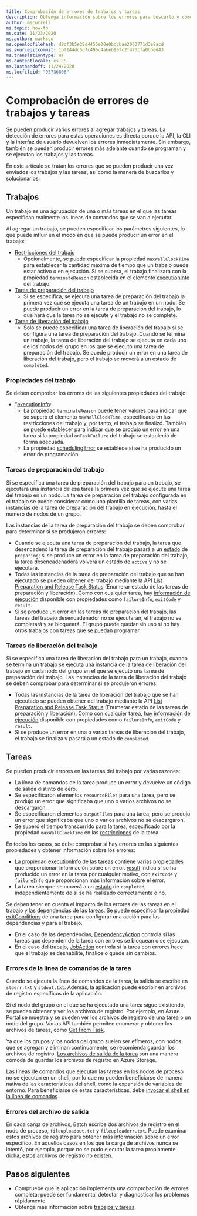 ```yaml
---
title: Comprobación de errores de trabajos y tareas
description: Obtenga información sobre los errores para buscarlo y cómo solucionar los problemas de trabajos y tareas.
author: mscurrell
ms.topic: how-to
ms.date: 11/23/2020
ms.author: markscu
ms.openlocfilehash: d8cf3b5e28d4455e00e0bdcbae2063771d3e8acd
ms.sourcegitcommit: 1bf144dc5d7c496c4abeb95fc2f473cfa0bbed43
ms.translationtype: HT
ms.contentlocale: es-ES
ms.lasthandoff: 11/24/2020
ms.locfileid: "95736806"
---
```

# <a name="job-and-task-error-checking"></a>Comprobación de errores de trabajos y tareas

Se pueden producir varios errores al agregar trabajos y tareas. La detección de errores para estas operaciones es directa porque la API, la CLI y la interfaz de usuario devuelven los errores inmediatamente. Sin embargo, también se pueden producir errores más adelante cuando se programan y se ejecutan los trabajos y las tareas.

En este artículo se tratan los errores que se pueden producir una vez enviados los trabajos y las tareas, así como la manera de buscarlos y solucionarlos.

## <a name="jobs"></a>Trabajos

Un trabajo es una agrupación de una o más tareas en el que las tareas especifican realmente las líneas de comandos que se van a ejecutar.

Al agregar un trabajo, se pueden especificar los parámetros siguientes, lo que puede influir en el modo en que se puede producir un error en el trabajo:

- [Restricciones del trabajo](/rest/api/batchservice/job/add#jobconstraints)
  - Opcionalmente, se puede especificar la propiedad `maxWallClockTime` para establecer la cantidad máxima de tiempo que un trabajo puede estar activo o en ejecución. Si se supera, el trabajo finalizará con la propiedad `terminateReason` establecida en el elemento [executionInfo](/rest/api/batchservice/job/get#cloudjob) del trabajo.
- [Tarea de preparación del trabajo](/rest/api/batchservice/job/add#jobpreparationtask)
  - Si se especifica, se ejecuta una tarea de preparación del trabajo la primera vez que se ejecuta una tarea de un trabajo en un nodo. Se puede producir un error en la tarea de preparación del trabajo, lo que hará que la tarea no se ejecute y el trabajo no se complete.
- [Tarea de liberación del trabajo](/rest/api/batchservice/job/add#jobreleasetask)
  - Solo se puede especificar una tarea de liberación del trabajo si se configura una tarea de preparación del trabajo. Cuando se termina un trabajo, la tarea de liberación del trabajo se ejecuta en cada uno de los nodos del grupo en los que se ejecutó una tarea de preparación del trabajo. Se puede producir un error en una tarea de liberación del trabajo, pero el trabajo se moverá a un estado de `completed`.

### <a name="job-properties"></a>Propiedades del trabajo

Se deben comprobar los errores de las siguientes propiedades del trabajo:

- "[executionInfo](/rest/api/batchservice/job/get#jobexecutioninformation):
  - La propiedad `terminateReason` puede tener valores para indicar que se superó el elemento `maxWallClockTime`, especificado en las restricciones del trabajo y, por tanto, el trabajo se finalizó. También se puede establecer para indicar que se produjo un error en una tarea si la propiedad `onTaskFailure` del trabajo se estableció de forma adecuada.
  - La propiedad [schedulingError](/rest/api/batchservice/job/get#jobschedulingerror) se establece si se ha producido un error de programación.

### <a name="job-preparation-tasks"></a>Tareas de preparación del trabajo

Si se especifica una tarea de preparación del trabajo para un trabajo, se ejecutará una instancia de esa tarea la primera vez que se ejecute una tarea del trabajo en un nodo. La tarea de preparación del trabajo configurada en el trabajo se puede considerar como una plantilla de tareas, con varias instancias de la tarea de preparación del trabajo en ejecución, hasta el número de nodos de un grupo.

Las instancias de la tarea de preparación del trabajo se deben comprobar para determinar si se produjeron errores:

- Cuando se ejecuta una tarea de preparación del trabajo, la tarea que desencadenó la tarea de preparación del trabajo pasará a un [estado](/rest/api/batchservice/task/get#taskstate) de `preparing`; si se produce un error en la tarea de preparación del trabajo, la tarea desencadenadora volverá un estado de `active` y no se ejecutará.
- Todas las instancias de la tarea de preparación del trabajo que se han ejecutado se pueden obtener del trabajo mediante la API [List Preparation and Release Task Status](/rest/api/batchservice/job/listpreparationandreleasetaskstatus) (Enumerar estado de las tareas de preparación y liberación). Como con cualquier tarea, hay [información de ejecución](/rest/api/batchservice/job/listpreparationandreleasetaskstatus#jobpreparationandreleasetaskexecutioninformation) disponible con propiedades como `failureInfo`, `exitCode` y `result`.
- Si se produce un error en las tareas de preparación del trabajo, las tareas del trabajo desencadenador no se ejecutarán, el trabajo no se completará y se bloqueará. El grupo puede quedar sin uso si no hay otros trabajos con tareas que se puedan programar.

### <a name="job-release-tasks"></a>Tareas de liberación del trabajo

Si se especifica una tarea de liberación del trabajo para un trabajo, cuando se termina un trabajo se ejecuta una instancia de la tarea de liberación del trabajo en cada nodo del grupo en el que se ejecutó una tarea de preparación del trabajo. Las instancias de la tarea de liberación del trabajo se deben comprobar para determinar si se produjeron errores:

- Todas las instancias de la tarea de liberación del trabajo que se han ejecutado se pueden obtener del trabajo mediante la API [List Preparation and Release Task Status](/rest/api/batchservice/job/listpreparationandreleasetaskstatus) (Enumerar estado de las tareas de preparación y liberación). Como con cualquier tarea, hay [información de ejecución](/rest/api/batchservice/job/listpreparationandreleasetaskstatus#jobpreparationandreleasetaskexecutioninformation) disponible con propiedades como `failureInfo`, `exitCode` y `result`.
- Si se produce un error en una o varias tareas de liberación del trabajo, el trabajo se finaliza y pasará a un estado de `completed`.

## <a name="tasks"></a>Tareas

Se pueden producir errores en las tareas del trabajo por varias razones:

- La línea de comandos de la tarea produce un error y devuelve un código de salida distinto de cero.
- Se especificaron elementos `resourceFiles` para una tarea, pero se produjo un error que significaba que uno o varios archivos no se descargaron.
- Se especificaron elementos `outputFiles` para una tarea, pero se produjo un error que significaba que uno o varios archivos no se descargaron.
- Se superó el tiempo transcurrido para la tarea, especificado por la propiedad `maxWallClockTime` en las [restricciones](/rest/api/batchservice/task/add#taskconstraints) de la tarea.

En todos los casos, se debe comprobar si hay errores en las siguientes propiedades y obtener información sobre los errores:

- La propiedad [executionInfo](/rest/api/batchservice/task/get#taskexecutioninformation) de las tareas contiene varias propiedades que proporcionan información sobre un error. [result](/rest/api/batchservice/task/get#taskexecutionresult) indica si se ha producido un error en la tarea por cualquier motivo, con `exitCode` y `failureInfo` que proporcionan más información sobre el error.
- La tarea siempre se moverá a un  [estado](/rest/api/batchservice/task/get#taskstate) de `completed`, independientemente de si se ha realizado correctamente o no.

Se deben tener en cuenta el impacto de los errores de las tareas en el trabajo y las dependencias de las tareas. Se puede especificar la propiedad [exitConditions](/rest/api/batchservice/task/add#exitconditions) de una tarea para configurar una acción para las dependencias y para el trabajo.

- En el caso de las dependencias, [DependencyAction](/rest/api/batchservice/task/add#dependencyaction) controla si las tareas que dependen de la tarea con errores se bloquean o se ejecutan.
- En el caso del trabajo, [JobAction](/rest/api/batchservice/task/add#jobaction) controla si la tarea con errores hace que el trabajo se deshabilite, finalice o quede sin cambios.

### <a name="task-command-line-failures"></a>Errores de la línea de comandos de la tarea

Cuando se ejecuta la línea de comandos de la tarea, la salida se escribe en `stderr.txt` y `stdout.txt`. Además, la aplicación puede escribir en archivos de registro específicos de la aplicación.

Si el nodo del grupo en el que se ha ejecutado una tarea sigue existiendo, se pueden obtener y ver los archivos de registro. Por ejemplo, en Azure Portal se muestra y se pueden ver los archivos de registro de una tarea o un nodo del grupo. Varias API también permiten enumerar y obtener los archivos de tareas, como [Get From Task](/rest/api/batchservice/file/getfromtask).

Ya que los grupos y los nodos del grupo suelen ser efímeros, con nodos que se agregan y eliminan continuamente, se recomienda guardar los archivos de registro. [Los archivos de salida de la tarea](./batch-task-output-files.md) son una manera cómoda de guardar los archivos de registro en Azure Storage.

Las líneas de comandos que ejecutan las tareas en los nodos de proceso no se ejecutan en un shell, por lo que no pueden beneficiarse de manera nativa de las características del shell, como la expansión de variables de entorno. Para beneficiarse de estas características, debe [invocar el shell en la línea de comandos](batch-compute-node-environment-variables.md#command-line-expansion-of-environment-variables).

### <a name="output-file-failures"></a>Errores del archivo de salida

En cada carga de archivos, Batch escribe dos archivos de registro en el nodo de proceso, `fileuploadout.txt` y `fileuploaderr.txt`. Puede examinar estos archivos de registro para obtener más información sobre un error específico. En aquellos casos en los que la carga de archivos nunca se intentó, por ejemplo, porque no se pudo ejecutar la tarea propiamente dicha, estos archivos de registro no existen.  

## <a name="next-steps"></a>Pasos siguientes

- Compruebe que la aplicación implementa una comprobación de errores completa; puede ser fundamental detectar y diagnosticar los problemas rápidamente.
- Obtenga más información sobre [trabajos y tareas](jobs-and-tasks.md).